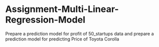 # Assignment-Multi-Linear-Regression-Model
Prepare a prediction model for profit of 50_startups data and prepare a prediction model for predicting Price of  Toyota Corolla
  
